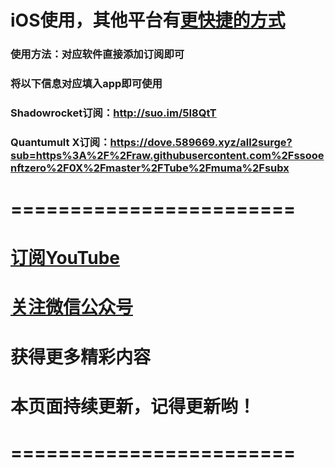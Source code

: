 # iOS使用，其他平台有[更快捷的方式](http://mp.weixin.qq.com/s?__biz=MzI3NjI0OTA0NQ==&mid=100000150&idx=1&sn=c72c4857c4137d9fad3cf3f0dba1f75a&chksm=6b79212c5c0ea83ac7d1db6c4663d9ce5d753ad5dcc390f39d8d28867bf9e00af4ec884a84f6#rd)

### 使用方法：对应软件直接添加订阅即可

### 将以下信息对应填入app即可使用

### Shadowrocket订阅：http://suo.im/5I8QtT

### Quantumult X订阅：https://dove.589669.xyz/all2surge?sub=https%3A%2F%2Fraw.githubusercontent.com%2Fssooenftzero%2F0X%2Fmaster%2FTube%2Fmuma%2Fsubx

# ========================

# [订阅YouTube](https://www.youtube.com/channel/UCS6QM2n96qXmqURNikf3ceA?sub_confirmation=1)

# [关注微信公众号](https://raw.githubusercontent.com/ssooenftzero/0X/master/Tube/icon/wxgzh.png)

# 获得更多精彩内容

# 本页面持续更新，记得更新哟！

# ========================